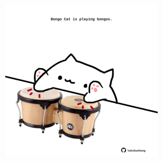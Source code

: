 <!-- built at 16/03/2023, 11:00:52 UTC -->
<p align="center">
  <img width="500" height="500" src="./ReadmeImage.svg">
</p>
